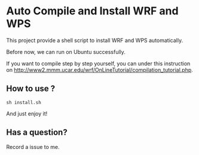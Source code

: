 # Auto Compile and Install WRF and WPS

This project provide a shell script to install WRF and WPS automatically.

Before now, we can run on Ubuntu successfully.

If you want to compile step by step yourself, you can under this instruction on http://www2.mmm.ucar.edu/wrf/OnLineTutorial/compilation_tutorial.php.

## How to use ?

```
sh install.sh
```
And just enjoy it!


## Has a question?

Record a issue to me.
